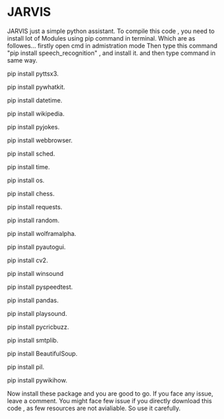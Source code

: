 # JARVIS
JARVIS just a simple python assistant.
To compile this code , you need to install lot of Modules using pip command in terminal.
Which are as followes...
firstly open cmd in admistration mode
Then type this command "pip install speech_recognition" , and install it.
and then type command in same way.

pip install pyttsx3.

pip install pywhatkit.

pip install datetime.

pip install wikipedia.

pip install pyjokes.

pip install webbrowser.

pip install sched.

pip install time.

pip install os.

pip install chess.

pip install requests.

pip install random.

pip install wolframalpha.

pip install pyautogui.

pip install cv2.

pip install winsound

pip install pyspeedtest.

pip install pandas.

pip install playsound.

pip install pycricbuzz.

pip install smtplib.

pip install BeautifulSoup.

pip install pil.

pip install pywikihow.

Now install these package and you are good to go.
If you face any issue, leave a comment.
You might face few issue if you directly download this code , as few resources are not avialiable. So use it carefully.

